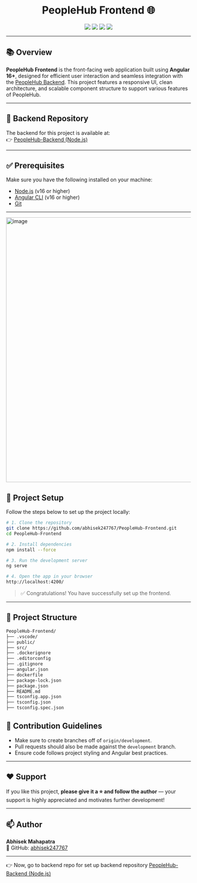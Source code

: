 <h1 align="center">PeopleHub Frontend 🌐</h1>

<p align="center">
  <img src="https://img.shields.io/badge/Angular-19-red?style=for-the-badge&logo=angular" />
  <img src="https://img.shields.io/badge/TypeScript-blue?style=for-the-badge&logo=typescript" />
  <img src="https://img.shields.io/badge/SCSS-CSS3-ff69b4?style=for-the-badge&logo=sass" />
  <img src="https://img.shields.io/badge/Responsive-Design-brightgreen?style=for-the-badge&logo=responsive-design" />
</p>

---

## 📚 Overview

**PeopleHub Frontend** is the front-facing web application built using **Angular 16+**, designed for efficient user interaction and seamless integration with the [PeopleHub Backend](https://github.com/abhisek247767/PeopleHub-Backend). This project features a responsive UI, clean architecture, and scalable component structure to support various features of PeopleHub.

---
## 🔗 Backend Repository

The backend for this project is available at:  
👉 [PeopleHub-Backend (Node.js)](https://github.com/abhisek247767/PeopleHub-Backend)

---

## ✅ Prerequisites

Make sure you have the following installed on your machine:

- [Node.js](https://nodejs.org/) (v16 or higher)
- [Angular CLI](https://angular.io/cli) (v16 or higher)
- [Git](https://git-scm.com/)

---
<img width="1280" height="720" alt="image" src="https://github.com/user-attachments/assets/25f9f6e3-07e0-49bc-91f7-25d1ea11f6d3" />

## 🚀 Project Setup

Follow the steps below to set up the project locally:

```bash
# 1. Clone the repository
git clone https://github.com/abhisek247767/PeopleHub-Frontend.git
cd PeopleHub-Frontend

# 2. Install dependencies
npm install --force

# 3. Run the development server
ng serve

# 4. Open the app in your browser
http://localhost:4200/
```

> ✅ Congratulations! You have successfully set up the frontend.

---

## 📁 Project Structure

```bash
PeopleHub-Frontend/
├── .vscode/
├── public/
├── src/
├── .dockerignore
├── .editorconfig
├── .gitignore
├── angular.json
├── dockerfile
├── package-lock.json
├── package.json
├── README.md
├── tsconfig.app.json
├── tsconfig.json
├── tsconfig.spec.json

```

## 📌 Contribution Guidelines

- Make sure to create branches off of `origin/development`.
- Pull requests should also be made against the `development` branch.
- Ensure code follows project styling and Angular best practices.

---

## ❤️ Support

If you like this project, **please give it a ⭐ and follow the author** — your support is highly appreciated and motivates further development!

---

## 📫 Author

**Abhisek Mahapatra**  
📎 GitHub: [abhisek247767](https://github.com/abhisek247767)

---
👉 Now, go to backend repo for set up backend repository [PeopleHub-Backend (Node.js)](https://github.com/abhisek247767/PeopleHub-Backend)
